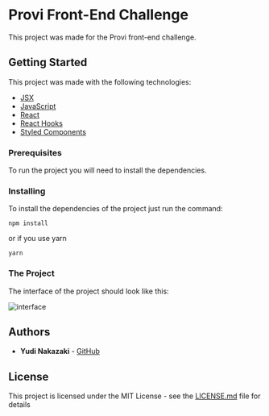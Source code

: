 # Provi Front-End Challenge

This project was made for the Provi front-end challenge.

## Getting Started

This project was made with the following technologies:
- [JSX](https://reactjs.org/docs/introducing-jsx.html)
- [JavaScript](https://developer.mozilla.org/en-US/docs/Web/JavaScript)
- [React](https://reactjs.org)
- [React Hooks](https://reactjs.org/docs/hooks-intro.html)
- [Styled Components](https://styled-components.com/)

### Prerequisites

To run the project you will need to install the dependencies.

### Installing

To install the dependencies of the project just run the command:



```
npm install
```

or if you use yarn

```
yarn
```


### The Project

The interface of the project should look like this:

<img src="https://i.ibb.co/BcG2Kp4/Screenshot-4.png" alt="interface"/>





## Authors

* **Yudi Nakazaki**  - [GitHub](https://github.com/yudinakazaki)



## License

This project is licensed under the MIT License - see the [LICENSE.md](LICENSE.md) file for details



